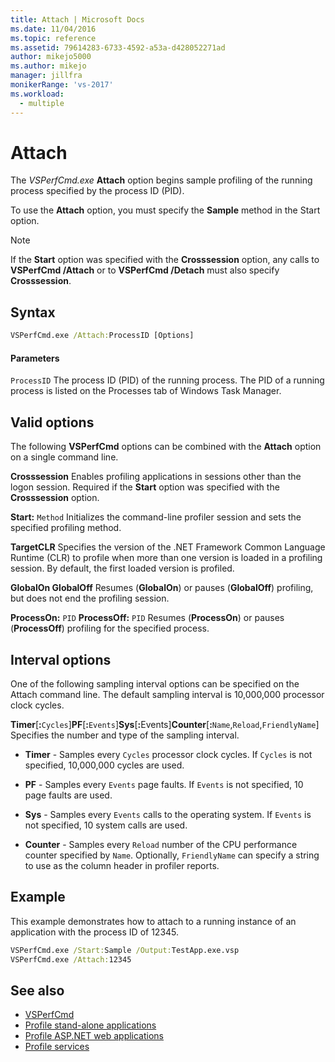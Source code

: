 ```yaml
---
title: Attach | Microsoft Docs
ms.date: 11/04/2016
ms.topic: reference
ms.assetid: 79614283-6733-4592-a53a-d428052271ad
author: mikejo5000
ms.author: mikejo
manager: jillfra
monikerRange: 'vs-2017'
ms.workload: 
  - multiple
---
```

# Attach
The *VSPerfCmd.exe* **Attach** option begins sample profiling of the running process specified by the process ID (PID).

 To use the **Attach** option, you must specify the **Sample** method in the Start option.

> [!NOTE]
> If the **Start** option was specified with the **Crosssession** option, any calls to **VSPerfCmd /Attach** or to **VSPerfCmd /Detach** must also specify **Crosssession**.

## Syntax

```cmd
VSPerfCmd.exe /Attach:ProcessID [Options]
```

#### Parameters
 `ProcessID`
 The process ID (PID) of the running process. The PID of a running process is listed on the Processes tab of Windows Task Manager.

## Valid options
 The following **VSPerfCmd** options can be combined with the **Attach** option on a single command line.

 **Crosssession**
 Enables profiling applications in sessions other than the logon session. Required if the **Start** option was specified with the **Crosssession** option.

 **Start:** `Method`
 Initializes the command-line profiler session and sets the specified profiling method.

 **TargetCLR**
 Specifies the version of the .NET Framework Common Language Runtime (CLR) to profile when more than one version is loaded in a profiling session. By default, the first loaded version is profiled.

 **GlobalOn GlobalOff**
 Resumes (**GlobalOn**) or pauses (**GlobalOff**) profiling, but does not end the profiling session.

 **ProcessOn:** `PID` **ProcessOff:** `PID`
 Resumes (**ProcessOn**) or pauses (**ProcessOff**) profiling for the specified process.

## Interval options
 One of the following sampling interval options can be specified on the Attach command line. The default sampling interval is 10,000,000 processor clock cycles.

 **Timer**[**:**`Cycles`]**PF**[**:**`Events`]**Sys**[<strong>:</strong>Events]**Counter**[**:**`Name`,`Reload`,`FriendlyName`]
 Specifies the number and type of the sampling interval.

- **Timer** - Samples every `Cycles` processor clock cycles. If `Cycles` is not specified, 10,000,000 cycles are used.

- **PF** - Samples every `Events` page faults. If `Events` is not specified, 10 page faults are used.

- **Sys** - Samples every `Events` calls to the operating system. If `Events` is not specified, 10 system calls are used.

- **Counter** - Samples every `Reload` number of the CPU performance counter specified by `Name`. Optionally, `FriendlyName` can specify a string to use as the column header in profiler reports.

## Example
 This example demonstrates how to attach to a running instance of an application with the process ID of 12345.

```cmd
VSPerfCmd.exe /Start:Sample /Output:TestApp.exe.vsp
VSPerfCmd.exe /Attach:12345
```

## See also
- [VSPerfCmd](../profiling/vsperfcmd.md)
- [Profile stand-alone applications](../profiling/command-line-profiling-of-stand-alone-applications.md)
- [Profile ASP.NET web applications](../profiling/command-line-profiling-of-aspnet-web-applications.md)
- [Profile services](../profiling/command-line-profiling-of-services.md)
